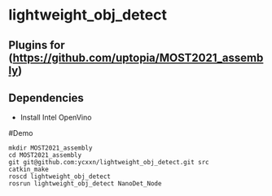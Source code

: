 # lightweight_obj_detect
## Plugins for (https://github.com/uptopia/MOST2021_assembly)
## Dependencies
* Install Intel OpenVino

#Demo
```
mkdir MOST2021_assembly
cd MOST2021_assembly
git git@github.com:ycxxn/lightweight_obj_detect.git src
catkin_make
roscd lightweight_obj_detect
rosrun lightweight_obj_detect NanoDet_Node
```

